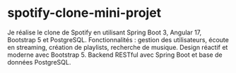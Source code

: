 # spotify-clone-mini-projet
Je réalise le clone de  Spotify en utilisant Spring Boot 3, Angular 17, Bootstrap 5 et PostgreSQL. Fonctionnalités : gestion des utilisateurs, écoute en streaming, création de playlists, recherche de musique. Design réactif et moderne avec Bootstrap 5. Backend RESTful avec Spring Boot et base de données PostgreSQL.
